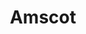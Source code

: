 ---
title: Amscot
slug: amscot
updated-on: '2024-05-30T13:44:31.749Z'
created-on: '2024-05-30T13:41:46.671Z'
published-on: '2024-05-30T13:54:32.469Z'
f_city-state-2:
- cms/city/kissimmee-fl.md
- cms/city/brandon-fl.md
- cms/city/sarasota-fl.md
- cms/city/bradenton-fl.md
- cms/city/apopka-fl.md
- cms/city/sanford-fl.md
- cms/city/casselberry-fl.md
- cms/city/brooksville-fl.md
- cms/city/bartow-fl.md
- cms/city/largo-fl.md
- cms/city/petersburg-fl.md
- cms/city/holiday-fl.md
- cms/city/lakeland-fl.md
- cms/city/auburndale-fl.md
- cms/city/clearwater-fl.md
- cms/city/zephyrhills-fl.md
- cms/city/riverview-fl.md
- cms/city/seffner-fl.md
- cms/city/palmetto-fl.md
- cms/city/hudson-fl.md
- cms/city/seminole-fl.md
- cms/city/saint-cloud-fl.md
- cms/city/port-richey-fl.md
- cms/city/plant-city-fl.md
- cms/city/winter-haven-fl.md
- cms/city/pinellas-park-fl.md
- cms/city/spring-hill-fl.md
- cms/city/melbourne-fl.md
- cms/city/wauchula-fl.md
- cms/city/ruskin-fl.md
- cms/city/orange-fl.md
- cms/city/daytona-beach-fl.md
- cms/city/deland-fl.md
- cms/city/winter-garden-fl.md
f_locations:
- cms/payday-loan/amscot-4464.md
- cms/payday-loan/amscot-4465.md
- cms/payday-loan/amscot-4466.md
- cms/payday-loan/amscot-4467.md
- cms/payday-loan/amscot-4468.md
- cms/payday-loan/amscot-4469.md
- cms/payday-loan/amscot-4470.md
- cms/payday-loan/amscot-4471.md
- cms/payday-loan/amscot-4472.md
- cms/payday-loan/amscot-4473.md
- cms/payday-loan/amscot-4474.md
- cms/payday-loan/amscot-4475.md
- cms/payday-loan/amscot-4476.md
- cms/payday-loan/amscot-4477.md
- cms/payday-loan/amscot-4478.md
- cms/payday-loan/amscot-4479.md
- cms/payday-loan/amscot-4480.md
- cms/payday-loan/amscot-4481.md
- cms/payday-loan/amscot-4482.md
- cms/payday-loan/amscot-4483.md
- cms/payday-loan/amscot-4484.md
- cms/payday-loan/amscot-4485.md
- cms/payday-loan/amscot-4486.md
- cms/payday-loan/amscot-4487.md
- cms/payday-loan/amscot-4488.md
- cms/payday-loan/amscot-4489.md
- cms/payday-loan/amscot-4490.md
- cms/payday-loan/amscot-4491.md
- cms/payday-loan/amscot-4492.md
- cms/payday-loan/amscot-4493.md
- cms/payday-loan/amscot-4494.md
- cms/payday-loan/amscot-4495.md
- cms/payday-loan/amscot-4496.md
- cms/payday-loan/amscot-4497.md
- cms/payday-loan/amscot-4498.md
- cms/payday-loan/amscot-4499.md
- cms/payday-loan/amscot-4500.md
- cms/payday-loan/amscot-4501.md
- cms/payday-loan/amscot-4502.md
- cms/payday-loan/amscot-4503.md
- cms/payday-loan/amscot-4504.md
- cms/payday-loan/amscot-4505.md
- cms/payday-loan/amscot-4506.md
- cms/payday-loan/amscot-4507.md
- cms/payday-loan/amscot-4508.md
- cms/payday-loan/amscot-4509.md
- cms/payday-loan/amscot-4510.md
- cms/payday-loan/amscot-4511.md
- cms/payday-loan/amscot-4512.md
- cms/payday-loan/amscot-4513.md
- cms/payday-loan/amscot-4514.md
- cms/payday-loan/amscot-4515.md
- cms/payday-loan/amscot-4516.md
- cms/payday-loan/amscot-4517.md
- cms/payday-loan/amscot-4518.md
- cms/payday-loan/amscot-4519.md
- cms/payday-loan/amscot-4520.md
- cms/payday-loan/amscot-4521.md
- cms/payday-loan/amscot-4522.md
- cms/payday-loan/amscot-4523.md
- cms/payday-loan/amscot-4524.md
- cms/payday-loan/amscot-4525.md
- cms/payday-loan/amscot-4526.md
- cms/payday-loan/amscot-4527.md
- cms/payday-loan/amscot-4528.md
- cms/payday-loan/amscot-4529.md
- cms/payday-loan/amscot-4530.md
- cms/payday-loan/amscot-4531.md
- cms/payday-loan/amscot-4532.md
- cms/payday-loan/amscot-4533.md
- cms/payday-loan/amscot-4534.md
- cms/payday-loan/amscot-4535.md
- cms/payday-loan/amscot-4536.md
- cms/payday-loan/amscot-4537.md
- cms/payday-loan/amscot-4538.md
- cms/payday-loan/amscot-4539.md
- cms/payday-loan/amscot-4540.md
- cms/payday-loan/amscot-4541.md
- cms/payday-loan/amscot-4542.md
- cms/payday-loan/amscot-4543.md
- cms/payday-loan/amscot-4544.md
- cms/payday-loan/amscot-4545.md
- cms/payday-loan/amscot-4546.md
- cms/payday-loan/amscot-4547.md
- cms/payday-loan/amscot-4548.md
- cms/payday-loan/amscot-4549.md
- cms/payday-loan/amscot-4550.md
- cms/payday-loan/amscot-4551.md
- cms/payday-loan/amscot-4552.md
- cms/payday-loan/amscot-4553.md
- cms/payday-loan/amscot-4554.md
- cms/payday-loan/amscot-4555.md
- cms/payday-loan/amscot-4556.md
- cms/payday-loan/amscot-4557.md
- cms/payday-loan/amscot-4558.md
- cms/payday-loan/amscot-4559.md
- cms/payday-loan/amscot-4560.md
- cms/payday-loan/amscot-4561.md
- cms/payday-loan/amscot-4562.md
- cms/payday-loan/amscot-4563.md
- cms/payday-loan/amscot-4564.md
- cms/payday-loan/amscot-4565.md
- cms/payday-loan/amscot-4566.md
- cms/payday-loan/amscot-4567.md
- cms/payday-loan/amscot-4568.md
- cms/payday-loan/amscot-4569.md
- cms/payday-loan/amscot-4570.md
- cms/payday-loan/amscot-4571.md
- cms/payday-loan/amscot-4572.md
- cms/payday-loan/amscot-4573.md
- cms/payday-loan/amscot-4574.md
- cms/payday-loan/amscot-4575.md
- cms/payday-loan/amscot-4576.md
f_states:
- cms/state/florida.md
layout: '[company].html'
tags: company
---